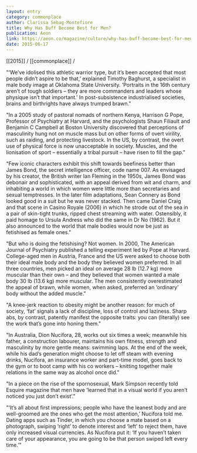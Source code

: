 ```yaml
---
layout: entry
category: commonplace
author: Clarissa Sebag-Montefiore
title: Why Has Buff Become Best for Men?
publication: Aeon
link: https://aeon.co/magazine/culture/why-has-buff-become-best-for-men
date: 2015-06-17
---
```


[[2015]] / [[commonplace]] / 

"‘We’ve idolised this athletic warrior type, but it’s been accepted that most people didn’t aspire to be that,’ explained Timothy Baghurst, a specialist in male body image at Oklahoma State University. ‘Portraits in the 16th century aren’t of tough soldiers – they are more commanders and leaders whose physique isn’t that important.’ In post-subsistence industrialised societies, brains and birthrights have always trumped brawn."

"In a 2005 study of pastoral nomads of northern Kenya, Harrison G Pope, Professor of Psychiatry at Harvard, and the psychologists Shaun Filiault and Benjamin C Campbell at Boston University discovered that perceptions of masculinity hung not on muscle mass but on other forms of overt virility, such as raiding, and protecting livestock. In the US, by contrast, the overt use of physical force is now unacceptable in society. Muscles, and the lionisation of sport – essentially a tribal pursuit – have risen to fill the gap."

"Few iconic characters exhibit this shift towards beefiness better than James Bond, the secret intelligence officer, code name 007. As envisaged by his creator, the British writer Ian Fleming in the 1950s, James Bond was debonair and sophisticated, with an appeal derived from wit and charm, and inhabiting a world in which women were little more than secretaries and sexual temptresses. In the later film adaptations, Sean Connery as Bond looked good in a suit but he was never stacked. Then came Daniel Craig and that scene in Casino Royale (2006) in which he strode out of the sea in a pair of skin-tight trunks, ripped chest streaming with water. Ostensibly, it paid homage to Ursula Andress who did the same in Dr No (1962). But it also announced to the world that male bodies would now be just as fetishised as female ones."

"But who is doing the fetishising? Not women. In 2000, The American Journal of Psychiatry published a telling experiment led by Pope at Harvard. College-aged men in Austria, France and the US were asked to choose both their ideal male body and the body they believed women preferred. In all three countries, men picked an ideal on average 28 lb (12.7 kg) more muscular than their own – and they believed that women wanted a male body 30 lb (13.6 kg) more muscular. The men consistently overestimated the appeal of brawn, while women, when asked, preferred an ‘ordinary’ body without the added muscle."

"A knee-jerk reaction to obesity might be another reason: for much of society, ‘fat’ signals a lack of discipline, loss of control and laziness. Sharp abs, by contrast, patently manifest the opposite traits: you can (literally) see the work that’s gone into honing them."

"In Australia, Dion Nucifora, 28, works out six times a week; meanwhile his father, a construction labourer, maintains his own fitness, strength and masculinity by more gentle means: swimming laps. At the end of the week, while his dad’s generation might choose to let off steam with evening drinks, Nucifora, an insurance worker and part-time model, goes back to the gym or to boot camp with his co workers – knitting together male relations in the same way as alcohol once did."

"In a piece on the rise of the spornosexual, Mark Simpson recently told Esquire magazine that men have ‘learned that in a visual world if you aren’t noticed you just don’t exist’."

"‘It’s all about first impressions; people who have the leanest body and are well-groomed are the ones who get the most attention,’ Nucifora told me. Dating apps such as Tinder, in which you choose a mate based on a photograph, swiping ‘right’ to denote interest and ‘left’ to reject them, have only increased visual currencies. As Nucifora put it: ‘If you haven’t taken care of your appearance, you are going to be that person swiped left every time.’"
